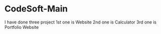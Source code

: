 # CodeSoft-Main
 I have done three project 1st one is Website 2nd one is Calculator 3rd one is Portfolio Website
